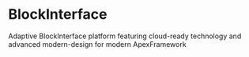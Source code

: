 # BlockInterface
Adaptive BlockInterface platform featuring cloud-ready technology and advanced modern-design for modern ApexFramework
